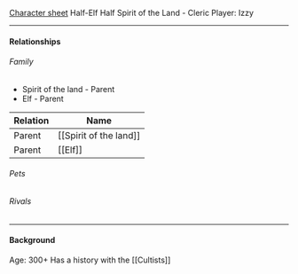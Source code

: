 [Character sheet](https://www.dndbeyond.com/profile/BooksAreOxygen/characters/52230547)
Half-Elf Half Spirit of the Land - Cleric
Player: Izzy

---

#### Relationships
###### Family
- Spirit of the land - Parent
- Elf - Parent

Relation | Name
------------ | ------------
Parent | [[Spirit of the land]]
Parent | [[Elf]]


###### Pets

###### Rivals

---

#### Background
Age: 300+ 
Has a history with the [[Cultists]]